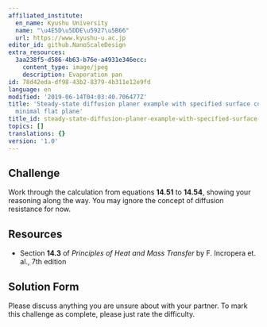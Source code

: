 ```yaml
---
affiliated_institute:
  en_name: Kyushu University
  name: "\u4E5D\u5DDE\u5927\u5B66"
  url: https://www.kyushu-u.ac.jp
editor_id: github.NanoScaleDesign
extra_resources:
  3aa238f5-d586-4b63-b76e-a4931e346ecc:
    content_type: image/jpeg
    description: Evaporation pan
id: 78d42eda-df98-43b2-8379-4b311e12e9fd
language: en
modified: '2019-06-14T04:03:40.706477Z'
title: 'Steady-state diffusion planer example with specified surface concentrations:
  minimal flat plane'
title_id: steady-state-diffusion-planer-example-with-specified-surface-concentrations-minimal-flat-plane
topics: []
translations: {}
version: '1.0'
---
```


## Challenge
Work through the calculation from equations **14.51** to **14.54**, showing your reasoning along the way. You may ignore the concept of diffusion resistance for now.


## Resources

- Section **14.3** of *Principles of Heat and Mass Transfer* by F. Incropera et. al., 7th edition


## Solution Form
Please discuss anything you are unsure about with your partner.
To mark this challenge as complete, please just rate the difficulty.
